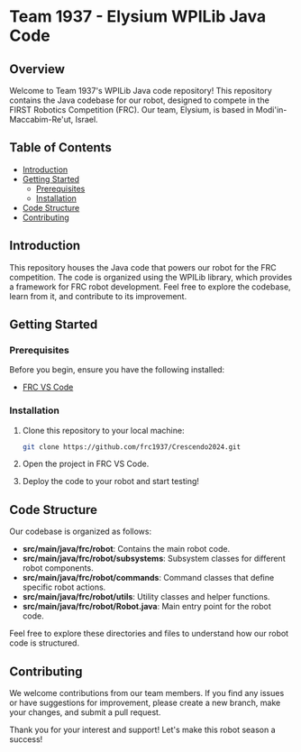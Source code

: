 # Team 1937 - Elysium WPILib Java Code

## Overview

Welcome to Team 1937's WPILib Java code repository! This repository contains the Java codebase for our robot, designed to compete in the FIRST Robotics Competition (FRC). Our team, Elysium, is based in Modi'in-Maccabim-Re'ut, Israel.

## Table of Contents

- [Introduction](#introduction)
- [Getting Started](#getting-started)
  - [Prerequisites](#prerequisites)
  - [Installation](#installation)
- [Code Structure](#code-structure)
- [Contributing](#contributing)

## Introduction

This repository houses the Java code that powers our robot for the FRC competition. The code is organized using the WPILib library, which provides a framework for FRC robot development. Feel free to explore the codebase, learn from it, and contribute to its improvement.

## Getting Started

### Prerequisites

Before you begin, ensure you have the following installed:

- [FRC VS Code](https://docs.wpilib.org/en/stable/docs/getting-started/getting-started-frc-control-system/wpilib-setup.html)

### Installation

1. Clone this repository to your local machine:

    ```bash
    git clone https://github.com/frc1937/Crescendo2024.git
    ```

2. Open the project in FRC VS Code.

3. Deploy the code to your robot and start testing!

## Code Structure

Our codebase is organized as follows:

- **src/main/java/frc/robot**: Contains the main robot code.
- **src/main/java/frc/robot/subsystems**: Subsystem classes for different robot components.
- **src/main/java/frc/robot/commands**: Command classes that define specific robot actions.
- **src/main/java/frc/robot/utils**: Utility classes and helper functions.
- **src/main/java/frc/robot/Robot.java**: Main entry point for the robot code.

Feel free to explore these directories and files to understand how our robot code is structured.

## Contributing

We welcome contributions from our team members. If you find any issues or have suggestions for improvement, please create a new branch, make your changes, and submit a pull request.

Thank you for your interest and support! Let's make this robot season a success!
